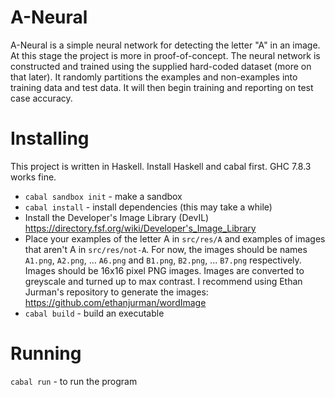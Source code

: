 A-Neural
========

A-Neural is a simple neural network for detecting the letter "A" in an image.
At this stage the project is more in proof-of-concept. The neural network
is constructed and trained using the supplied hard-coded dataset (more on that
later). It randomly partitions the examples and non-examples into training data
and test data. It will then begin training and reporting on test case
accuracy.

Installing
==========

This project is written in Haskell. Install Haskell and cabal first.
GHC 7.8.3 works fine.

* `cabal sandbox init` - make a sandbox
* `cabal install` - install dependencies (this may take a while)
* Install the Developer's Image Library (DevIL)
  https://directory.fsf.org/wiki/Developer's_Image_Library
* Place your examples of the letter A in `src/res/A` and examples of images that aren't A
  in `src/res/not-A`. For now, the images should be names `A1.png`, `A2.png`, ... `A6.png`
  and `B1.png`, `B2.png`, ... `B7.png` respectively. Images should be 16x16 pixel
  PNG images. Images are converted to greyscale and turned up to max contrast.
  I recommend using Ethan Jurman's repository to generate the images:
  https://github.com/ethanjurman/wordImage
* `cabal build` - build an executable


Running
=======

`cabal run` - to run the program
